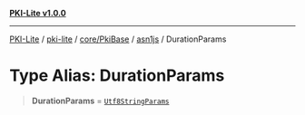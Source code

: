 [**PKI-Lite v1.0.0**](../../../../../../README.md)

---

[PKI-Lite](../../../../../../README.md) / [pki-lite](../../../../../README.md) / [core/PkiBase](../../../README.md) / [asn1js](../README.md) / DurationParams

# Type Alias: DurationParams

> **DurationParams** = [`Utf8StringParams`](../interfaces/Utf8StringParams.md)
